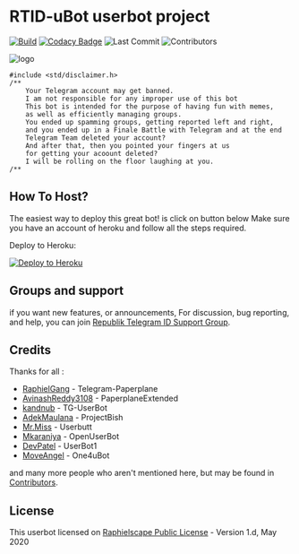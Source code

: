 # RTID-uBot userbot project
[![Build](https://github.com/Zack-CoreID/Userbot/workflows/FailedChecker/badge.svg?branch=sql-extended)](https://github.com/MoveAngel/One4uBot/actions "Build") [![Codacy Badge](https://api.codacy.com/project/badge/Grade/e35faa6a680f4d66abdffddaad76e418)](https://app.codacy.com/manual/MoveAngel/One4uBot?utm_source=github.com&utm_medium=referral&utm_content=MoveAngel/One4uBot&utm_campaign=Badge_Grade_Dashboard) ![Last Commit](https://img.shields.io/github/last-commit/MoveAngel/One4uBot/sql-extended) ![Contributors](https://img.shields.io/github/contributors/MoveAngel/One4uBot?color=LightSlateGrey)

![logo]()

```
#include <std/disclaimer.h>
/**
    Your Telegram account may get banned.
    I am not responsible for any improper use of this bot
    This bot is intended for the purpose of having fun with memes,
    as well as efficiently managing groups.
    You ended up spamming groups, getting reported left and right,
    and you ended up in a Finale Battle with Telegram and at the end
    Telegram Team deleted your account?
    And after that, then you pointed your fingers at us
    for getting your acoount deleted?
    I will be rolling on the floor laughing at you.
/**
```

## How To Host?

The easiest way to deploy this great bot! is click on button below
Make sure you have an account of heroku and follow all the steps required.

Deploy to Heroku:
<p align="left"><a href="https://heroku.com/deploy?template=https://github.com/Zack-CoreID/Userbot/tree/sql-extended"> <img src="https://www.herokucdn.com/deploy/button.svg" alt="Deploy to Heroku" /></a></p>

## Groups and support

if you want new features, or announcements, For discussion, bug reporting, and help, you can join [Republik Telegram ID Support Group](https://t.me/Republik_TelegramID).

## Credits

Thanks for all : 
* [RaphielGang](https://github.com/RaphielGang) - Telegram-Paperplane
* [AvinashReddy3108](https://github.com/AvinashReddy3108) - PaperplaneExtended
* [kandnub](https://github.com/kandnub) - TG-UserBot
* [AdekMaulana](https://github.com/adekmaulana) - ProjectBish
* [Mr.Miss](https://github.com/keselekpermen69) - Userbutt
* [Mkaraniya](https://github.com/mkaraniya) - OpenUserBot
* [DevPatel](https://github.com/Devp73) - UserBot1
* [MoveAngel](https://github.com/MoveAngel) - One4uBot

and many more people who aren't mentioned here, but may be found in [Contributors](https://github.com/Zack-CoreID/Userbot/graphs/contributors).

## License

This userbot licensed on [Raphielscape Public License](https://github.com/Zack-CoreID/Userbot/blob/sql-extended/LICENSE) - Version 1.d, May 2020
